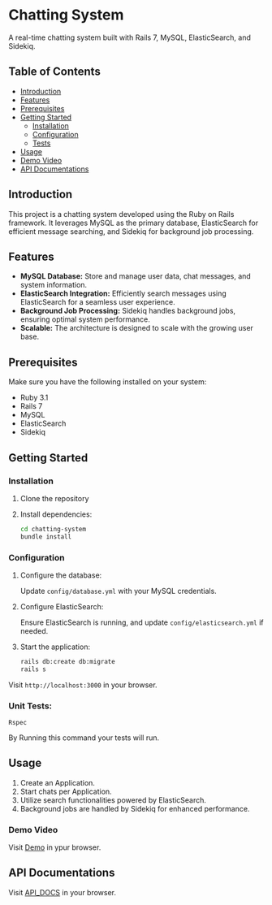 # Chatting System

A real-time chatting system built with Rails 7, MySQL, ElasticSearch, and Sidekiq.

## Table of Contents

- [Introduction](#introduction)
- [Features](#features)
- [Prerequisites](#prerequisites)
- [Getting Started](#getting-started)
  - [Installation](#installation)
  - [Configuration](#configuration)
  - [Tests](#Tests)
- [Usage](#usage)
- [Demo Video](#DemoVideo)
- [API Documentations](#APIDocumentations)


## Introduction

This project is a chatting system developed using the Ruby on Rails framework. It leverages MySQL as the primary database, ElasticSearch for efficient message searching, and Sidekiq for background job processing.

## Features

- **MySQL Database:** Store and manage user data, chat messages, and system information.
- **ElasticSearch Integration:** Efficiently search messages using ElasticSearch for a seamless user experience.
- **Background Job Processing:** Sidekiq handles background jobs, ensuring optimal system performance.
- **Scalable:** The architecture is designed to scale with the growing user base.

## Prerequisites

Make sure you have the following installed on your system:

- Ruby 3.1
- Rails 7
- MySQL
- ElasticSearch
- Sidekiq

## Getting Started

### Installation

1. Clone the repository

2. Install dependencies:

    ```bash
    cd chatting-system
    bundle install
    ```

### Configuration

1. Configure the database:

    Update `config/database.yml` with your MySQL credentials.

2. Configure ElasticSearch:

    Ensure ElasticSearch is running, and update `config/elasticsearch.yml` if needed.

3. Start the application:

    ```bash
    rails db:create db:migrate
    rails s
    ```

Visit `http://localhost:3000` in your browser.

### Unit Tests:

    Rspec
 By Running this command your tests will run.
## Usage

1. Create an Application.
2. Start chats per Application.
3. Utilize search functionalities powered by ElasticSearch.
4. Background jobs are handled by Sidekiq for enhanced performance.

### Demo Video
Visit [Demo](https://www.veed.io/view/a19f6ca4-6749-43c5-8727-bb1f8689caea?panel=share) in ypur browser.

## API Documentations

Visit [API_DOCS](https://documenter.getpostman.com/view/31540918/2s9YkjANf1) in your browser. 
